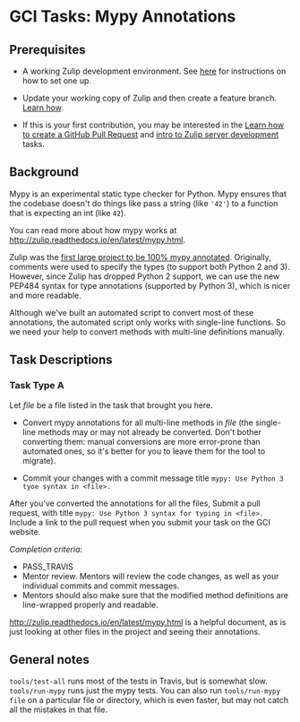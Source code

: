 # GCI Tasks: Mypy Annotations

## Prerequisites

* A working Zulip development environment. See
  [here](https://github.com/zulip/zulip-gci/blob/master/README.md) for instructions
  on how to set one up.

* Update your working copy of Zulip and then create a feature branch. [Learn
  how](../../before-every-task.md).

* If this is your first contribution, you may be interested in the
  [Learn how to create a GitHub Pull Request](https://codein.withgoogle.com/dashboard/tasks/4884433561714688/) and
  [intro to Zulip server development](https://codein.withgoogle.com/dashboard/tasks/5165908538425344/) tasks.

## Background

Mypy is an experimental static type checker for Python. Mypy ensures that
the codebase doesn't do things like pass a string (like `'42'`) to a function
that is expecting an int (like `42`).

You can read more about how mypy works at
http://zulip.readthedocs.io/en/latest/mypy.html.

Zulip was the
[first large project to be 100% mypy annotated](https://blog.zulip.org/2016/10/13/static-types-in-python-oh-mypy/).
Originally, comments were used to specify the types (to support both
Python 2 and 3).  However, since Zulip has dropped Python 2 support,
we can use the new PEP484 syntax for type annotations (supported by
Python 3), which is nicer and more readable.

Although we've built an automated script to convert most of these
annotations, the automated script only works with single-line
functions.  So we need your help to convert methods with multi-line
definitions manually.

## Task Descriptions

### Task Type A

Let *file* be a file listed in the task that brought you here.

* Convert mypy annotations for all multi-line methods in *file* (the
  single-line methods may or may not already be converted.  Don't
  bother converting them: manual conversions are more error-prone than
  automated ones, so it's better for you to leave them for the tool to
  migrate).

* Commit your changes with a commit message title `mypy: Use Python 3
  tyoe syntax in <file>.`

After you've converted the annotations for all the files, Submit a pull request,
with title  `mypy: Use Python 3 syntax for typing in <file>.`
  Include a link to the pull request when you submit your task on the GCI website.

*Completion criteria*:
* PASS_TRAVIS
* Mentor review. Mentors will review the code changes, as well as your
  individual commits and commit messages.
* Mentors should also make sure that the modified method definitions
  are line-wrapped properly and readable.

http://zulip.readthedocs.io/en/latest/mypy.html is a helpful document, as is
just looking at other files in the project and seeing their annotations.

## General notes

`tools/test-all` runs most of the tests in Travis, but is somewhat slow.
`tools/run-mypy` runs just the mypy tests. You can also run
`tools/run-mypy file` on a particular file or directory, which is even faster,
but may not catch all the mistakes in that file.

